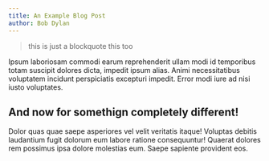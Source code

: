 ```yaml
---
title: An Example Blog Post
author: Bob Dylan
---
```


> this is just a blockquote
> this too

Ipsum laboriosam commodi earum reprehenderit ullam modi id temporibus totam suscipit dolores dicta, impedit ipsum alias. Animi necessitatibus voluptatem incidunt perspiciatis excepturi impedit. Error modi iure ad nisi iusto voluptates.

<!--more-->

## And now for somethign completely different!

Dolor quas quae saepe asperiores vel velit veritatis itaque! Voluptas debitis laudantium fugit dolorum eum labore ratione consequuntur! Quaerat dolores rem possimus ipsa dolore molestias eum. Saepe sapiente provident eos.
